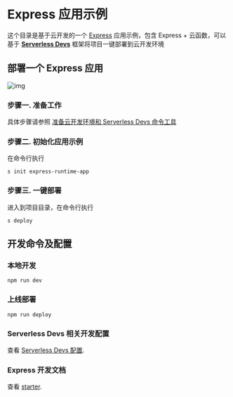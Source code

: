 # Express 应用示例

这个目录是基于云开发的一个 [Express](https://expressjs.com/zh-cn/) 应用示例，包含 Express + 云函数，可以基于 **[Serverless Devs](https://www.serverless-devs.com/)** 框架将项目一键部署到云开发环境

## 部署一个 Express 应用
![img](https://images.devsapp.cn/devs-github/logo.jpg)

### 步骤一. 准备工作

具体步骤请参照 [准备云开发环境和 Serverless Devs 命令工具](https://www.serverless-devs.com/docs/install)

### 步骤二. 初始化应用示例

在命令行执行

```
s init express-runtime-app
```

### 步骤三. 一键部署

进入到项目目录，在命令行执行

```
s deploy
```

## 开发命令及配置

### 本地开发

```
npm run dev
```

### 上线部署

```
npm run deploy
```

### Serverless Devs 相关开发配置

查看 [Serverless Devs 配置](https://github.com/Serverless-Devs/Serverless-Devs).

### Express 开发文档

查看 [starter](https://expressjs.com/zh-cn/starter/installing.html).
